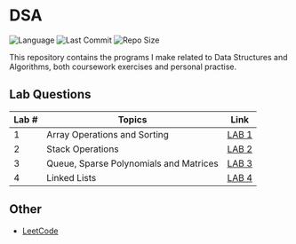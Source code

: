 # DSA
![Language](https://img.shields.io/badge/Language-C-blue)
![Last Commit](https://img.shields.io/github/last-commit/aditeya24/DSA)
![Repo Size](https://img.shields.io/github/repo-size/aditeya24/DSA)


This repository contains the programs I make related to Data Structures and Algorithms, both coursework exercises and personal practise.

## Lab Questions
| Lab # | Topics | Link |
| --- | --- | --- |
| 1 | Array Operations and Sorting | [LAB 1](Lab1) |
| 2 | Stack Operations | [LAB 2](Lab2) |
| 3 | Queue, Sparse Polynomials and Matrices | [LAB 3](Lab3) |
| 4 | Linked Lists | [LAB 4](Lab4) |

## Other
- [LeetCode](LeetCode)
